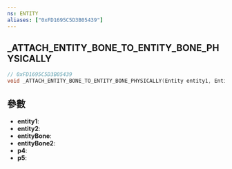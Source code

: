 ```yaml
---
ns: ENTITY
aliases: ["0xFD1695C5D3B05439"]
---
```

## _ATTACH_ENTITY_BONE_TO_ENTITY_BONE_PHYSICALLY

```c
// 0xFD1695C5D3B05439
void _ATTACH_ENTITY_BONE_TO_ENTITY_BONE_PHYSICALLY(Entity entity1, Entity entity2, int entityBone, int entityBone2, BOOL p4, BOOL p5);
```

## 參數
* **entity1**: 
* **entity2**: 
* **entityBone**: 
* **entityBone2**: 
* **p4**: 
* **p5**: 

